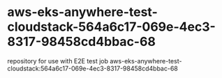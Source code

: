 # aws-eks-anywhere-test-cloudstack-564a6c17-069e-4ec3-8317-98458cd4bbac-68
repository for use with E2E test job aws-eks-anywhere-test-cloudstack:564a6c17-069e-4ec3-8317-98458cd4bbac-68
